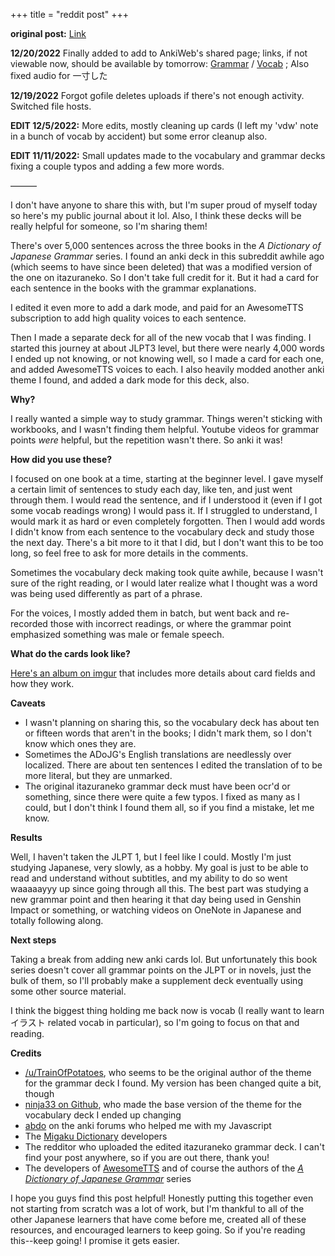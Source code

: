 +++
title = "reddit post"
+++


**original post:** [Link](https://www.reddit.com/r/LearnJapanese/comments/yq11ep/today_marks_the_day_that_ive_officially_studied/)

**12/20/2022** Finally added to add to AnkiWeb's shared page; links, if not viewable now, should be available by tomorrow: [Grammar](https://ankiweb.net/shared/info/843402109) / [Vocab](https://ankiweb.net/shared/info/261818505) ; Also fixed audio for 一寸した

**12/19/2022** Forgot gofile deletes uploads if there's not enough activity. Switched file hosts.

**EDIT 12/5/2022:** More edits, mostly cleaning up cards (I left my 'vdw' note in a bunch of vocab by accident) but some error cleanup also.

**EDIT 11/11/2022:** Small updates made to the vocabulary and grammar decks fixing a couple typos and adding a few more words.

———

I don't have anyone to share this with, but I'm super proud of myself today so here's my public journal about it lol. Also, I think these decks will be really helpful for someone, so I'm sharing them!

There's over 5,000 sentences across the three books in the *A Dictionary of Japanese Grammar* series. I found an anki deck in this subreddit awhile ago (which seems to have since been deleted) that was a modified version of the one on itazuraneko. So I don't take full credit for it. But it had a card for each sentence in the books with the grammar explanations.

I edited it even more to add a dark mode, and paid for an AwesomeTTS subscription to add high quality voices to each sentence.

Then I made a separate deck for all of the new vocab that I was finding. I started this journey at about JLPT3 level, but there were nearly 4,000 words I ended up not knowing, or not knowing well, so I made a card for each one, and added AwesomeTTS voices to each. I also heavily modded another anki theme I found, and added a dark mode for this deck, also.

**Why?**

I really wanted a simple way to study grammar. Things weren't sticking with workbooks, and I wasn't finding them helpful. Youtube videos for grammar points *were* helpful, but the repetition wasn't there. So anki it was!

**How did you use these?**

I focused on one book at a time, starting at the beginner level. I gave myself a certain limit of sentences to study each day, like ten, and just went through them. I would read the sentence, and if I understood it (even if I got some vocab readings wrong) I would pass it. If I struggled to understand, I would mark it as hard or even completely forgotten. Then I would add words I didn't know from each sentence to the vocabulary deck and study those the next day. There's a bit more to it that I did, but I don't want this to be too long, so feel free to ask for more details in the comments.

Sometimes the vocabulary deck making took quite awhile, because I wasn't sure of the right reading, or I would later realize what I thought was a word was being used differently as part of a phrase.

For the voices, I mostly added them in batch, but went back and re-recorded those with incorrect readings, or where the grammar point emphasized something was male or female speech.

**What do the cards look like?**

[Here's an album on imgur](https://imgur.com/gallery/M9zunjc) that includes more details about card fields and how they work.

**Caveats**

- I wasn't planning on sharing this, so the vocabulary deck has about ten or fifteen words that aren't in the books; I didn't mark them, so I don't know which ones they are.
- Sometimes the ADoJG's English translations are needlessly over localized. There are about ten sentences I edited the translation of to be more literal, but they are unmarked.
- The original itazuraneko grammar deck must have been ocr'd or something, since there were quite a few typos. I fixed as many as I could, but I don't think I found them all, so if you find a mistake, let me know. 

**Results**

Well, I haven't taken the JLPT 1, but I feel like I could. Mostly I'm just studying Japanese, very slowly, as a hobby. My goal is just to be able to read and understand without subtitles, and my ability to do so went waaaaayyy up since going through all this. The best part was studying a new grammar point and then hearing it that day being used in Genshin Impact or something, or watching videos on OneNote in Japanese and totally following along.

**Next steps**

Taking a break from adding new anki cards lol. But unfortunately this book series doesn't cover all grammar points on the JLPT or in novels, just the bulk of them, so I'll probably make a supplement deck eventually using some other source material.

I think the biggest thing holding me back now is vocab (I really want to learn イラスト related vocab in particular), so I'm going to focus on that and reading.

**Credits**

- [/u/TrainOfPotatoes](https://www.reddit.com/u/TrainOfPotatoes/), who seems to be the original author of the theme for the grammar deck I found. My version has been changed quite a bit, though
- [ninja33 on Github](https://github.com/ninja33/anki-templates), who made the base version of the theme for the vocabulary deck I ended up changing
- [abdo](https://forums.ankiweb.net/u/abdo/summary) on the anki forums who helped me with my Javascript
- The [Migaku Dictionary](https://ankiweb.net/shared/info/1655992655) developers
- The redditor who uploaded the edited itazuraneko grammar deck. I can't find your post anywhere, so if you are out there, thank you!
- The developers of [AwesomeTTS](https://ankiweb.net/shared/info/1436550454) and of course the authors of the *[A Dictionary of Japanese Grammar](https://www.amazon.com/Dictionary-Japanese-Learning-Language-Intermediate/dp/B01M3T4NJP)* series

I hope you guys find this post helpful! Honestly putting this together even not starting from scratch was a lot of work, but I'm thankful to all of the other Japanese learners that have come before me, created all of these resources, and encouraged learners to keep going. So if you're reading this--keep going! I promise it gets easier.